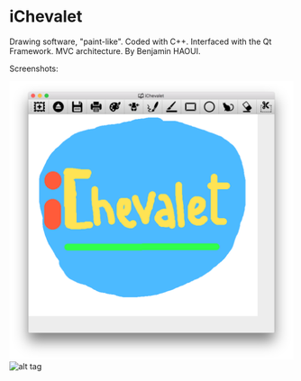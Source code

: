 # iChevalet
Drawing software, "paint-like". Coded with C++. Interfaced with the Qt Framework. MVC architecture. By Benjamin HAOUI.

Screenshots:

![alt tag](https://github.com/zirkis/iChevalet/blob/master/Image/screenshots/Capture%20d’écran%202016-04-13%20à%2018.26.20.png)
![alt tag](https://github.com/zirkis/iPaint/blob/master/Image/screenshots/Capture%20d’écran%202016-04-13%20à%2018.11.57.png)


